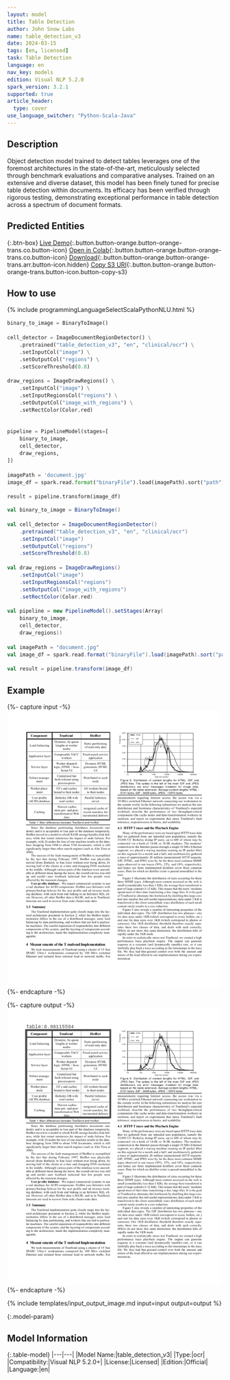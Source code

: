 ```yaml
---
layout: model
title: Table Detection
author: John Snow Labs
name: table_detection_v3
date: 2024-03-15
tags: [en, licensed]
task: Table Detection
language: en
nav_key: models
edition: Visual NLP 5.2.0
spark_version: 3.2.1
supported: true
article_header:
  type: cover
use_language_switcher: "Python-Scala-Java"
---
```


## Description

Object detection model trained to detect tables leverages one of the foremost architectures in the state-of-the-art, meticulously selected through benchmark evaluations and comparative analyses. Trained on an extensive and diverse dataset, this model has been finely tuned for precise table detection within documents. Its efficacy has been verified through rigorous testing, demonstrating exceptional performance in table detection across a spectrum of document formats.

## Predicted Entities

{:.btn-box}
[Live Demo](https://demo.johnsnowlabs.com/ocr/IMAGE_TABLE_DETECTION/){:.button.button-orange.button-orange-trans.co.button-icon}
[Open in Colab](https://colab.research.google.com/github/JohnSnowLabs/spark-ocr-workshop/blob/master/jupyter/SparkOcrImageTableDetection.ipynb){:.button.button-orange.button-orange-trans.co.button-icon}
[Download](https://s3.amazonaws.com/auxdata.johnsnowlabs.com/clinical/ocr/table_detection_v3_en_5.2.0_3.0_1707370970000.zip){:.button.button-orange.button-orange-trans.arr.button-icon.hidden}
[Copy S3 URI](s3://auxdata.johnsnowlabs.com/clinical/ocr/table_detection_v3_en_5.2.0_3.0_1707370970000.zip){:.button.button-orange.button-orange-trans.button-icon.button-copy-s3}

## How to use

<div class="tabs-box" markdown="1">
{% include programmingLanguageSelectScalaPythonNLU.html %}

```python
binary_to_image = BinaryToImage()

cell_detector = ImageDocumentRegionDetector() \
    .pretrained("table_detection_v3", "en", "clinical/ocr") \
    .setInputCol("image") \
    .setOutputCol("regions") \
    .setScoreThreshold(0.8)

draw_regions = ImageDrawRegions() \
    .setInputCol("image") \
    .setInputRegionsCol("regions") \
    .setOutputCol("image_with_regions") \
    .setRectColor(Color.red)


pipeline = PipelineModel(stages=[
    binary_to_image,
    cell_detector,
    draw_regions,
])

imagePath = 'document.jpg'
image_df = spark.read.format("binaryFile").load(imagePath).sort("path")

result = pipeline.transform(image_df)
```
```scala
val binary_to_image = BinaryToImage()

val cell_detector = ImageDocumentRegionDetector()
    .pretrained("table_detection_v3", "en", "clinical/ocr")
    .setInputCol("image")
    .setOutputCol("regions")
    .setScoreThreshold(0.8)

val draw_regions = ImageDrawRegions()
    .setInputCol("image")
    .setInputRegionsCol("regions")
    .setOutputCol("image_with_regions")
    .setRectColor(Color.red)

val pipeline = new PipelineModel().setStages(Array(
    binary_to_image,
    cell_detector,
    draw_regions))

val imagePath = "document.jpg"
val image_df = spark.read.format("binaryFile").load(imagePath).sort("path")

val result = pipeline.transform(image_df)
```

</div>


## Example

{%- capture input -%}
![Screenshot](/assets/images/examples_ocr/image5.png)
{%- endcapture -%}

{%- capture output -%}
![Screenshot](/assets/images/examples_ocr/image5_tdv3.png)
{%- endcapture -%}


{% include templates/input_output_image.md
input=input
output=output
%}



{:.model-param}
## Model Information

{:.table-model}
|---|---|
|Model Name:|table_detection_v3|
|Type:|ocr|
|Compatibility:|Visual NLP 5.2.0+|
|License:|Licensed|
|Edition:|Official|
|Language:|en|

